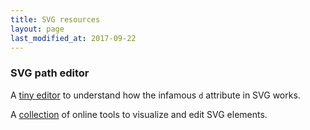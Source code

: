 ```yaml
---
title: SVG resources
layout: page
last_modified_at: 2017-09-22
---
```


### SVG path editor

A [tiny editor](http://jxnblk.com/paths) to understand how the infamous `d` attribute in SVG works.

A [collection](https://css-tricks.com/tools-visualize-edit-svg-paths-kinda/) of online tools to visualize and edit SVG elements.